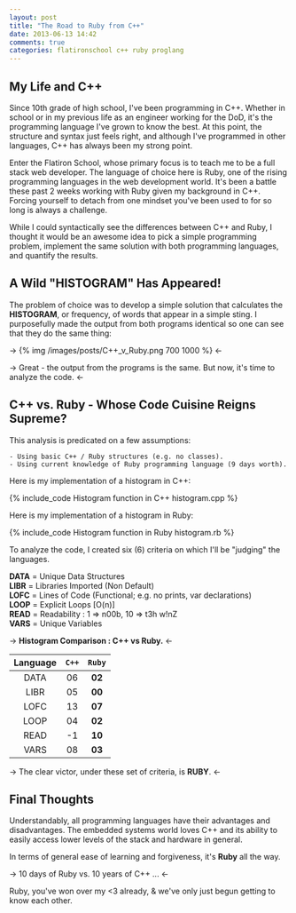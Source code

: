 ```yaml
---
layout: post
title: "The Road to Ruby from C++"
date: 2013-06-13 14:42
comments: true
categories: flatironschool c++ ruby proglang
---
```


## My Life and C++

Since 10th grade of high school, I've been programming in C++. Whether in school or in my previous life as an engineer working for the DoD, it's the programming language I've grown to know the best. At this point, the structure and syntax just feels right, and although I've programmed in other languages, C++ has always been my strong point.

Enter the Flatiron School, whose primary focus is to teach me to be a full stack web developer. The language of choice here is Ruby, one of the rising programming languages in the web development world. It's been a battle these past 2 weeks working with Ruby given my background in C++. Forcing yourself to detach from one mindset you've been used to for so long is always a challenge.

While I could syntactically see the differences between C++ and Ruby, I thought it would be an awesome idea to pick a simple programming problem, implement the same solution with both programming languages, and quantify the results.

## A Wild "HISTOGRAM" Has Appeared!

The problem of choice was to develop a simple solution that calculates the **HISTOGRAM**, or frequency, of words that appear in a simple sting. I purposefully made the output from both programs identical so one can see that they do the same thing:

-> {% img /images/posts/C++_v_Ruby.png 700 1000 %} <-

-> Great - the output from the programs is the same. But now, it's time to analyze the code. <-

## C++ vs. Ruby - Whose Code Cuisine Reigns Supreme?

This analysis is predicated on a few assumptions:  

    - Using basic C++ / Ruby structures (e.g. no classes).
    - Using current knowledge of Ruby programming language (9 days worth).

Here is my implementation of a histogram in C++:

{% include_code Histogram function in C++ histogram.cpp %}

Here is my implementation of a histogram in Ruby:

{% include_code Histogram function in Ruby histogram.rb %}

To analyze the code, I created six (6) criteria on which I'll be "judging" the languages.

**DATA** = Unique Data Structures  
**LIBR** = Libraries Imported (Non Default)  
**LOFC** = Lines of Code (Functional; e.g. no prints, var declarations)  
**LOOP** = Explicit Loops [O(n)]  
**READ** = Readability : 1 => n00b, 10 => t3h w!nZ  
**VARS** = Unique Variables

-> **Histogram Comparison : C++ vs Ruby.** <-

|**Language**|`C++`|`Ruby`|
|:-: |:-:|:---: 
|DATA|06|**02**
|LIBR|05|**00**
|LOFC|13|**07**
|LOOP|04|**02**
|READ|-1|**10**
|VARS|08|**03**  

-> The clear victor, under these set of criteria, is **RUBY**. <-

## Final Thoughts

Understandably, all programming languages have their advantages and disadvantages. The embedded systems world loves C++ and its ability to easily access lower levels of the stack and hardware in general.  

In terms of general ease of learning and forgiveness, it's **Ruby** all the way.

-> 10 days of Ruby vs. 10 years of C++ ... <-

Ruby, you've won over my <3 already, & we've only just begun getting to know each other.